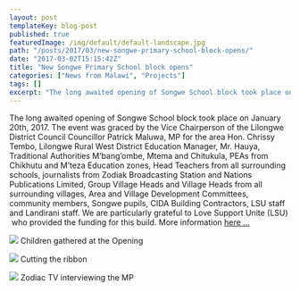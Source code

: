 ```yaml
---
layout: post
templateKey: blog-post
published: true
featuredImage: /img/default/default-landscape.jpg
path: "/posts/2017/03/new-songwe-primary-school-block-opens/"
date: "2017-03-02T15:15:42Z"
title: "New Songwe Primary School block opens"
categories: ["News from Malawi", "Projects"]
tags: []
excerpt: "The long awaited opening of Songwe School block took place on January 20th, 2017. The event was gr..."
---
```


The long awaited opening of Songwe School block took place on January 20th, 2017. The event was graced by the Vice Chairperson of the Lilongwe District Council Councillor Patrick Maluwa, MP for the area Hon. Chrissy Tembo, Lilongwe Rural West District Education Manager, Mr. Hauya, Traditional Authorities M’bang’ombe, Mtema and Chitukula, PEAs from Chikhutu and M’teza Education zones, Head Teachers from all surrounding schools, journalists from Zodiak Broadcasting Station and Nations Publications Limited, Group Village Heads and Village Heads from all surrounding villages, Area and Village Development Committees, community members, Songwe pupils, CIDA Building Contractors, LSU staff and Landirani staff. We are particularly grateful to Love Support Unite (LSU)  who provided the funding for this build. More information [here ...](https://f000.backblazeb2.com/file/avm-wp-uploads/2017/03/REPORT-ON-THE-OPENING-OF-SONGWE-PRIMARY-SCHOOL-BLOCK.pdf)

[![](https://f000.backblazeb2.com/file/avm-wp-uploads/2017/03/SONGWE-PRIMARY-SCHOOL-BLOCK-2-300x225.jpg)](https://f000.backblazeb2.com/file/avm-wp-uploads/2017/03/SONGWE-PRIMARY-SCHOOL-BLOCK-2.jpg) Children gathered at the Opening

[![](https://f000.backblazeb2.com/file/avm-wp-uploads/2017/03/SONGWE-PRIMARY-SCHOOL-BLOCK-3-225x300.jpg)](https://f000.backblazeb2.com/file/avm-wp-uploads/2017/03/SONGWE-PRIMARY-SCHOOL-BLOCK-3.jpg) Cutting the ribbon

[![](https://f000.backblazeb2.com/file/avm-wp-uploads/2017/03/SONGWE-PRIMARY-SCHOOL-BLOCK-1-300x225.jpg)](https://f000.backblazeb2.com/file/avm-wp-uploads/2017/03/SONGWE-PRIMARY-SCHOOL-BLOCK-1.jpg) Zodiac TV interviewing the MP
